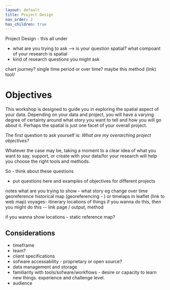 ```yaml
---
layout: default
title: Project Design 
nav_order: 2
has_children: true
---
```


Project Design - this all under

- what are you trying to ask --> is your question spatial? what compoant of your research is spatial
- kind of research questions you might ask

chart journey? single time period or over time? maybe this method (link) tool/ 

# Objectives

This workshop is designed to guide you in exploring the spatial aspect of your data. Depending on your data and project, you will have a varying degree of certainty around what story you want to tell and how you will go about it. Perhaps the spatial is just one facet of your overall project. 

The first question to ask yourself is: *What are my overarching project objectives?*  

Whatever the case may be, taking a moment to a clear idea of what you want to say, support, or create with your data/for your research will help you choose the right tools and methods. 


So - think about these questions
- put questions here and examples of objectives for different projects

notes 
what are you trying to show - what story
eg change over time 
    georeference historical map (georeferencing - )
    or timelaps in leaflet (link to web map)
voyages- itinerary
locations of things 
    if you wanna do this, then you might do this -- link page / output, method

if you wanna show locations - static reference map? 



## Considerations
- timeframe
- team? 
- client specifications
- sofware accessability - proprietary or open source?
- data management and storage 
- familiarity with tools/sofware/workflows - desire or capacity to learn new things. experience and challenge level. 
- audience

